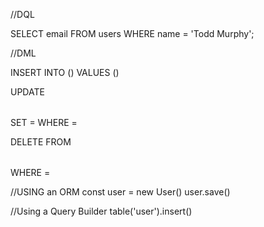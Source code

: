 //DQL

SELECT email
FROM users
WHERE name = 'Todd Murphy';

//DML

INSERT INTO <table name> (<column name>)
VALUES (<some values>)

UPDATE <table name>
SET <column name> = <some value>
WHERE <column name> = <some value>

DELETE FROM <table name>
WHERE <column name> = <some value>

//USING an ORM
const user = new User()
user.save()

//Using a Query Builder
table('user').insert()
